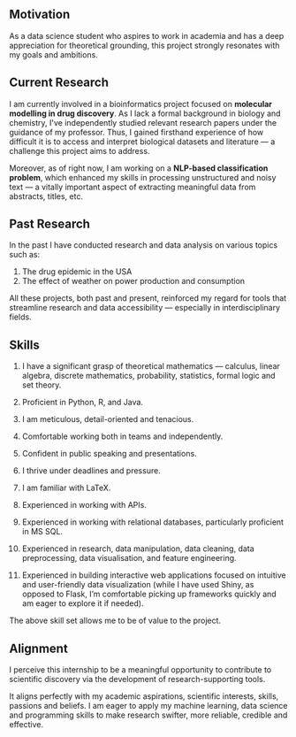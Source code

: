 ## Motivation

As a data science student who aspires to work in academia and 
has a deep appreciation for theoretical grounding, this project
strongly resonates with my goals and ambitions. 

## Current Research

I am currently involved in a bioinformatics project focused on
**molecular modelling in drug discovery**. As I lack a formal
background in biology and chemistry, I've independently 
studied relevant research papers under the guidance of my professor.
Thus, I gained firsthand experience of how difficult it is to access and interpret biological datasets and literature — 
a challenge this project aims to address.

Moreover, as of right now, I am working on a 
**NLP-based classification problem**, which
enhanced my skills in processing unstructured and 
noisy text — a vitally important aspect of 
extracting meaningful data from abstracts, titles, etc. 

## Past Research

In the past I have conducted research and data analysis
on various topics such as:

1. The drug epidemic in the USA
2. The effect of weather on power production and consumption

All these projects, both past and present, reinforced my regard
for tools that streamline research and data accessibility — especially in interdisciplinary fields.

## Skills 

1. I have a significant grasp of theoretical mathematics — calculus, linear algebra, discrete mathematics, probability, statistics, formal logic and set theory.

2. Proficient in Python, R, and Java.

3. I am meticulous, detail-oriented and tenacious.

4. Comfortable working both in teams and independently.

5. Confident in public speaking and presentations.

6. I thrive under deadlines and pressure.

7. I am familiar with LaTeX.

8. Experienced in working with APIs.

9. Experienced in working with relational databases, particularly proficient in MS SQL.

10. Experienced in research, data manipulation, data cleaning, data preprocessing, data visualisation, and feature engineering.

11. Experienced in building interactive web applications focused on intuitive and user-friendly data visualization (while I have used Shiny, as opposed to Flask, I’m comfortable picking up frameworks quickly and am eager to explore it if needed).

The above skill set allows me to be of value
to the project.

## Alignment

I perceive this internship to be a meaningful opportunity
to contribute to scientific discovery via the development
of research-supporting tools.

It aligns perfectly with my academic aspirations, 
scientific interests, skills, passions and beliefs. I am eager to
apply my machine learning, data science and programming 
skills to make research swifter, more reliable, credible and effective.